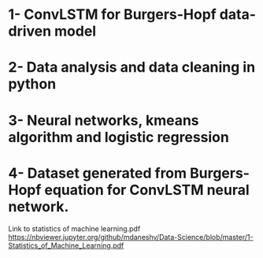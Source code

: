 # 1- ConvLSTM for Burgers-Hopf data-driven model
# 2- Data analysis and data cleaning in python
# 3- Neural networks, kmeans algorithm and logistic regression
# 4- Dataset generated from Burgers-Hopf equation for ConvLSTM neural network.

Link to statistics of machine learning.pdf
https://nbviewer.jupyter.org/github/mdaneshv/Data-Science/blob/master/1-Statistics_of_Machine_Learning.pdf
